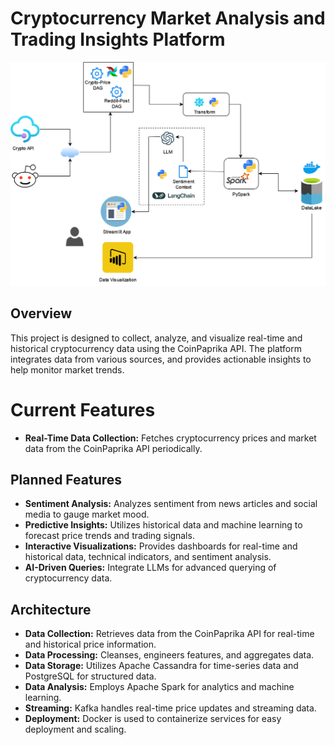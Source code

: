 # Cryptocurrency Market Analysis and Trading Insights Platform

![app](crypto_app_flow.png)

## Overview


This project is designed to collect, analyze, and visualize real-time and historical cryptocurrency data using the CoinPaprika API. The platform integrates data from various sources, and provides actionable insights to help monitor market trends.

# Current Features

- **Real-Time Data Collection:** Fetches cryptocurrency prices and market data from the CoinPaprika API periodically.

## Planned Features

- **Sentiment Analysis:** Analyzes sentiment from news articles and social media to gauge market mood.
- **Predictive Insights:** Utilizes historical data and machine learning to forecast price trends and trading signals.
- **Interactive Visualizations:** Provides dashboards for real-time and historical data, technical indicators, and sentiment analysis.
- **AI-Driven Queries:** Integrate LLMs for advanced querying of cryptocurrency data.

## Architecture

- **Data Collection:** Retrieves data from the CoinPaprika API for real-time and historical price information.
- **Data Processing:** Cleanses, engineers features, and aggregates data.
- **Data Storage:** Utilizes Apache Cassandra for time-series data and PostgreSQL for structured data.
- **Data Analysis:** Employs Apache Spark for analytics and machine learning.
- **Streaming:** Kafka handles real-time price updates and streaming data.
- **Deployment:** Docker is used to containerize services for easy deployment and scaling.
